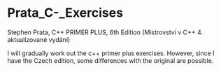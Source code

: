 # Prata_C-_Exercises
Stephen Prata, C++ PRIMER PLUS, 6th Edition (Mistrovství v C++ 4. aktualizované vydání)

I will gradually work out the c++ primer plus exercises. However, since I have the Czech edition, some differences with the original are possible.
